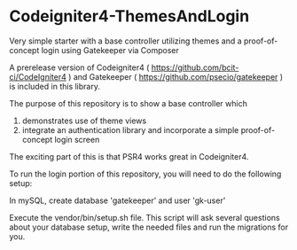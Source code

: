 # Codeigniter4-ThemesAndLogin

Very simple starter with a base controller utilizing themes and a proof-of-concept login using Gatekeeper via Composer

A prerelease version of Codeigniter4 ( https://github.com/bcit-ci/CodeIgniter4 ) and Gatekeeper ( https://github.com/psecio/gatekeeper ) is included in this library.

The purpose of this repository is to show a base controller which 
1) demonstrates use of theme views 
2) integrate an authentication library and incorporate a simple proof-of-concept login screen

The exciting part of this is that PSR4 works great in Codeigniter4.

To run the login portion of this repository, you will need to do the following setup:

In mySQL, create database 'gatekeeper' and user 'gk-user'

Execute the vendor/bin/setup.sh file. This script will ask several questions about your database setup, write the needed files and run the migrations for you.
